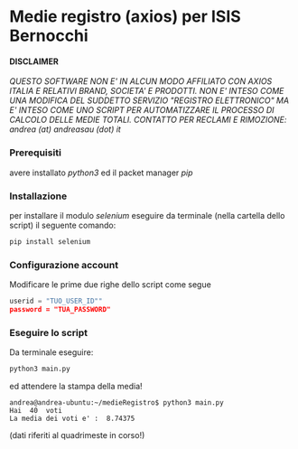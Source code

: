 # Medie registro (axios) per ISIS Bernocchi

#### DISCLAIMER
_QUESTO SOFTWARE NON E' IN ALCUN MODO AFFILIATO CON AXIOS ITALIA E RELATIVI BRAND, SOCIETA' E PRODOTTI. NON E' INTESO COME UNA MODIFICA DEL SUDDETTO SERVIZIO "REGISTRO ELETTRONICO" MA E' INTESO COME UNO SCRIPT PER AUTOMATIZZARE IL PROCESSO DI CALCOLO DELLE MEDIE TOTALI.
CONTATTO PER RECLAMI E RIMOZIONE: andrea (at) andreasau (dot) it_

### Prerequisiti
avere installato _python3_ ed il packet manager _pip_

### Installazione
per installare il modulo _selenium_ eseguire da terminale (nella cartella dello script) il seguente comando:
```bash
pip install selenium
```

### Configurazione account
Modificare le prime due righe dello script come segue
```py
userid = "TUO_USER_ID""
password = "TUA_PASSWORD"
```

### Eseguire lo script
Da terminale eseguire:
```bash
python3 main.py
```
ed attendere la stampa della media!
```shell
andrea@andrea-ubuntu:~/medieRegistro$ python3 main.py 
Hai  40  voti
La media dei voti e' :  8.74375
```

(dati riferiti al quadrimeste in corso!)


